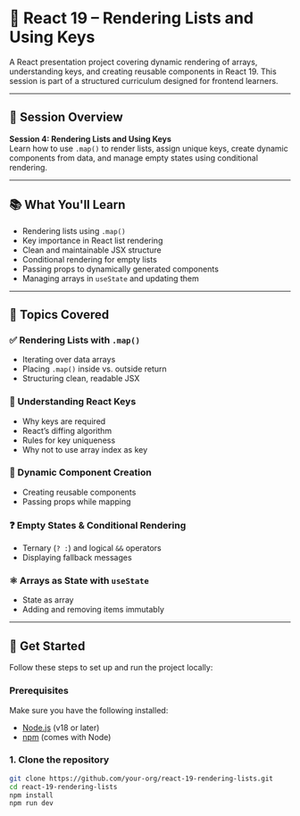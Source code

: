# 🎯 React 19 – Rendering Lists and Using Keys

A React presentation project covering dynamic rendering of arrays, understanding keys, and creating reusable components in React 19. This session is part of a structured curriculum designed for frontend learners.

---

## 📝 Session Overview

**Session 4: Rendering Lists and Using Keys**  
Learn how to use `.map()` to render lists, assign unique keys, create dynamic components from data, and manage empty states using conditional rendering.

---

## 📚 What You'll Learn

- Rendering lists using `.map()`  
- Key importance in React list rendering  
- Clean and maintainable JSX structure  
- Conditional rendering for empty lists  
- Passing props to dynamically generated components  
- Managing arrays in `useState` and updating them

---

## 🧠 Topics Covered

### ✅ Rendering Lists with `.map()`
- Iterating over data arrays
- Placing `.map()` inside vs. outside return
- Structuring clean, readable JSX

### 🧷 Understanding React Keys
- Why keys are required
- React’s diffing algorithm
- Rules for key uniqueness
- Why not to use array index as key

### 🔁 Dynamic Component Creation
- Creating reusable components
- Passing props while mapping

### ❓ Empty States & Conditional Rendering
- Ternary (`? :`) and logical `&&` operators
- Displaying fallback messages

### ⚛️ Arrays as State with `useState`
- State as array
- Adding and removing items immutably

---

## 🚀 Get Started

Follow these steps to set up and run the project locally:

### Prerequisites

Make sure you have the following installed:

- [Node.js](https://nodejs.org/) (v18 or later)
- [npm](https://www.npmjs.com/) (comes with Node)

### 1. Clone the repository

```bash
git clone https://github.com/your-org/react-19-rendering-lists.git
cd react-19-rendering-lists
npm install
npm run dev